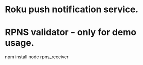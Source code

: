 # Roku push notification service.
# RPNS validator - only for demo usage.
npm install 
node rpns_receiver
